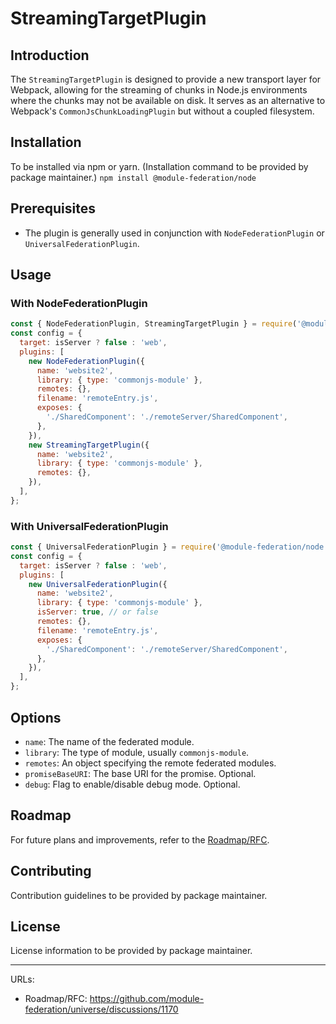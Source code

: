# StreamingTargetPlugin

## Introduction
The `StreamingTargetPlugin` is designed to provide a new transport layer for Webpack, allowing for the streaming of chunks in Node.js environments where the chunks may not be available on disk. It serves as an alternative to Webpack's `CommonJsChunkLoadingPlugin` but without a coupled filesystem.

## Installation
To be installed via npm or yarn. (Installation command to be provided by package maintainer.)
`npm install @module-federation/node`

## Prerequisites
- The plugin is generally used in conjunction with `NodeFederationPlugin` or `UniversalFederationPlugin`.
  
## Usage

### With NodeFederationPlugin
```javascript
const { NodeFederationPlugin, StreamingTargetPlugin } = require('@module-federation/node');
const config = {
  target: isServer ? false : 'web',
  plugins: [
    new NodeFederationPlugin({
      name: 'website2',
      library: { type: 'commonjs-module' },
      remotes: {},
      filename: 'remoteEntry.js',
      exposes: {
        './SharedComponent': './remoteServer/SharedComponent',
      },
    }),
    new StreamingTargetPlugin({
      name: 'website2',
      library: { type: 'commonjs-module' },
      remotes: {},
    }),
  ],
};
```

### With UniversalFederationPlugin
```javascript
const { UniversalFederationPlugin } = require('@module-federation/node');
const config = {
  target: isServer ? false : 'web',
  plugins: [
    new UniversalFederationPlugin({
      name: 'website2',
      library: { type: 'commonjs-module' },
      isServer: true, // or false
      remotes: {},
      filename: 'remoteEntry.js',
      exposes: {
        './SharedComponent': './remoteServer/SharedComponent',
      },
    }),
  ],
};
```

## Options
- `name`: The name of the federated module.
- `library`: The type of module, usually `commonjs-module`.
- `remotes`: An object specifying the remote federated modules.
- `promiseBaseURI`: The base URI for the promise. Optional.
- `debug`: Flag to enable/disable debug mode. Optional.

## Roadmap
For future plans and improvements, refer to the [Roadmap/RFC](https://github.com/module-federation/universe/discussions/1170).

## Contributing
Contribution guidelines to be provided by package maintainer.

## License
License information to be provided by package maintainer.

---

URLs:
- Roadmap/RFC: https://github.com/module-federation/universe/discussions/1170
